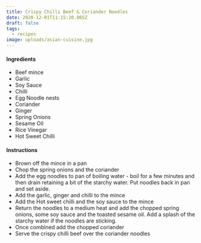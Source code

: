 ```yaml
---
title: Crispy Chilli Beef & Coriander Noodles
date: 2020-12-01T11:15:20.065Z
draft: false
tags:
  - recipes
image: uploads/asian-cuisine.jpg
---
```

#### Ingredients

- Beef mince
- Garlic
- Soy Sauce
- Chilli
- Egg Noodle nests
- Coriander
- Ginger
- Spring Onions
- Sesame Oil
- Rice Vinegar
- Hot Sweet Chilli

#### Instructions
- Brown off the mince in a pan
- Chop the spring onions and the coriander
- Add the egg noodles to pan of boiling water - boil for a few minutes and then drain retaining a bit of the starchy water. Put noodles back in pan and set aside.
- Add the garlic, ginger and chilli to the mince
- Add the Hot sweet chilli and the soy sauce to the mince
- Return the noodles to a medium heat and add the chopped spring onions, some soy sauce and the toasted sesame oil. Add a splash of the starchy water if the noodles are sticking.
- Once combined add the chopped coriander
- Serve the crispy chilli beef over the coriander noodles